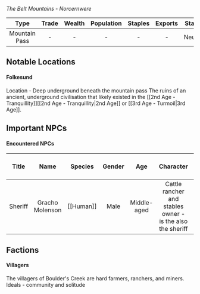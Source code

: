 *The Belt Mountains - Norcernwere*

| Type | Trade | Wealth | Population | Staples | Exports | Status |
|:---:|:---:|:---:|:---:|:---:|:---:|:---:|
| Mountain Pass | - | - | - | - | - | Neutral |
## Notable Locations
#### Folkesund
Location - Deep underground beneath the mountain pass
The ruins of an ancient, underground civilisation that likely existed in the [[2nd Age - Tranquillity]][[2nd Age - Tranquillity|2nd Age]] or [[3rd Age - Turmoil|3rd Age]]. 
## Important NPCs
#### Encountered NPCs
| Title | Name | Species | Gender | Age | Character | Personality and Voice Notes | Status |
|:---:|:---:|:---:|:---:|:---:|:---:|:---:|:---:|
| Sheriff | Gracho Molenson | [[Human]] | Male | Middle-aged | Cattle rancher and stables owner - is the also the sheriff | Country rancher | Alive |
## Factions
#### Villagers
The villagers of Boulder's Creek are hard farmers, ranchers, and miners.
Ideals - community and solitude